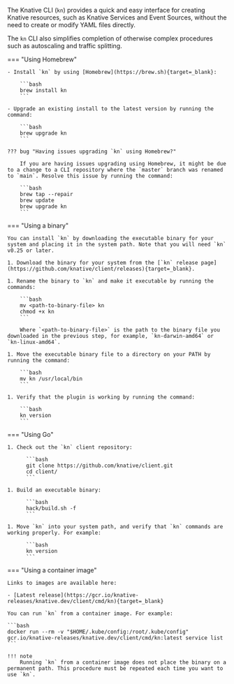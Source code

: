 The Knative CLI (`kn`) provides a quick and easy interface for creating Knative resources, such as Knative Services and Event Sources, without the need to create or modify YAML files directly.

The `kn` CLI also simplifies completion of otherwise complex procedures such as autoscaling and traffic splitting.

=== "Using Homebrew"

    - Install `kn` by using [Homebrew](https://brew.sh){target=_blank}:

        ```bash
        brew install kn
        ```

    - Upgrade an existing install to the latest version by running the command:

        ```bash
        brew upgrade kn
        ```

    ??? bug "Having issues upgrading `kn` using Homebrew?"

        If you are having issues upgrading using Homebrew, it might be due to a change to a CLI repository where the `master` branch was renamed to `main`. Resolve this issue by running the command:

        ```bash
        brew tap --repair
        brew update
        brew upgrade kn
        ```

=== "Using a binary"

    You can install `kn` by downloading the executable binary for your system and placing it in the system path. Note that you will need `kn` v0.25 or later.

    1. Download the binary for your system from the [`kn` release page](https://github.com/knative/client/releases){target=_blank}.

    1. Rename the binary to `kn` and make it executable by running the commands:

        ```bash
        mv <path-to-binary-file> kn
        chmod +x kn
        ```

        Where `<path-to-binary-file>` is the path to the binary file you downloaded in the previous step, for example, `kn-darwin-amd64` or `kn-linux-amd64`.

    1. Move the executable binary file to a directory on your PATH by running the command:

        ```bash
        mv kn /usr/local/bin
        ```

    1. Verify that the plugin is working by running the command:

        ```bash
        kn version
        ```

=== "Using Go"

    1. Check out the `kn` client repository:

          ```bash
          git clone https://github.com/knative/client.git
          cd client/
          ```

    1. Build an executable binary:

          ```bash
          hack/build.sh -f
          ```

    1. Move `kn` into your system path, and verify that `kn` commands are working properly. For example:

          ```bash
          kn version
          ```

=== "Using a container image"

    Links to images are available here:

    - [Latest release](https://gcr.io/knative-releases/knative.dev/client/cmd/kn){target=_blank}

    You can run `kn` from a container image. For example:

    ```bash
    docker run --rm -v "$HOME/.kube/config:/root/.kube/config" gcr.io/knative-releases/knative.dev/client/cmd/kn:latest service list
    ```

    !!! note
        Running `kn` from a container image does not place the binary on a permanent path. This procedure must be repeated each time you want to use `kn`.
